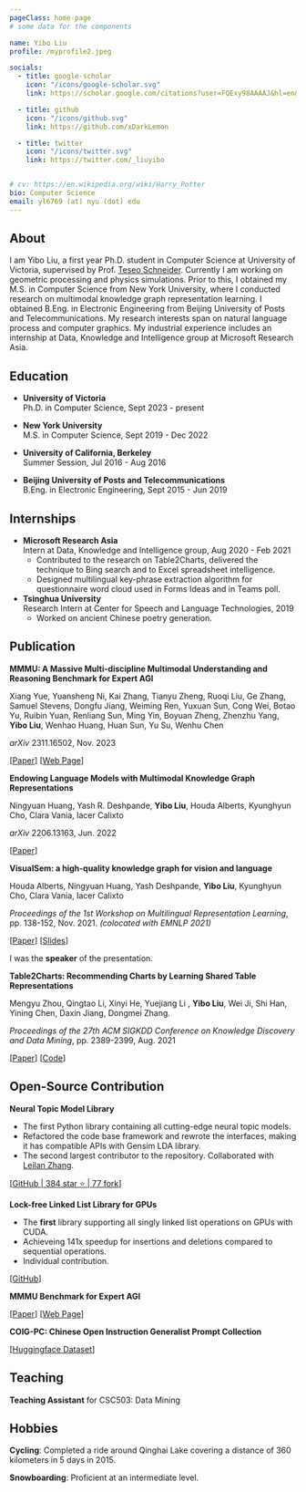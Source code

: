 ```yaml
---
pageClass: home-page
# some data for the components

name: Yibo Liu
profile: /myprofile2.jpeg

socials:
  - title: google-scholar
    icon: "/icons/google-scholar.svg"
    link: https://scholar.google.com/citations?user=FQExy98AAAAJ&hl=en&oi=ao

  - title: github
    icon: "/icons/github.svg"
    link: https://github.com/xDarkLemon

  - title: twitter
    icon: "/icons/twitter.svg"
    link: https://twitter.com/_liuyibo


# cv: https://en.wikipedia.org/wiki/Harry_Potter
bio: Computer Science
email: yl6769 (at) nyu (dot) edu
---
```


<ProfileSection :frontmatter="$page.frontmatter" />

## About

I am Yibo Liu, a first year Ph.D. student in Computer Science at University of Victoria, supervised by Prof. [Teseo Schneider](http://web.uvic.ca/~teseo/). Currently I am working on geometric processing and physics simulations. Prior to this, I obtained my M.S. in Computer Science from New York University, where I conducted research on multimodal knowledge graph representation learning. I obtained B.Eng. in Electronic Engineering from Beijing University of Posts and Telecommunications. My research interests span on natural language process and computer graphics. My industrial experience includes an internship at Data, Knowledge and Intelligence group at Microsoft Research Asia.

<!-- ## News

- [Sept 1991] Attended Hogwarts
- [July 1980] Born in Godric's Hollow, West Country, England, Great Britain -->


## Education

- **University of Victoria** <br/>
Ph.D. in Computer Science, Sept 2023 - present

- **New York University** <br/>
M.S. in Computer Science, Sept 2019 - Dec 2022

- **University of California, Berkeley** <br/>
Summer Session, Jul 2016 - Aug 2016

- **Beijing University of Posts and Telecommunications** <br/>
B.Eng. in Electronic Engineering, Sept 2015 - Jun 2019

## Internships
- **Microsoft Research Asia** <br/>
Intern at Data, Knowledge and Intelligence group, Aug 2020 - Feb 2021
  - Contributed to the research on Table2Charts, delivered the technique to Bing search and to Excel spreadsheet intelligence.
  - Designed multilingual key-phrase extraction algorithm for questionnaire word cloud used in Forms Ideas and in Teams poll.
- **Tsinghua University** <br/>
Research Intern at Center for Speech and Language Technologies, 2019
  - Worked on ancient Chinese poetry generation.
## Publication


<!-- [→ Full list](/projects/) -->

<ProjectCard image="/projects/01.png" hideBorder=true>

  **MMMU: A Massive Multi-discipline Multimodal Understanding and Reasoning Benchmark for Expert AGI**
  
  Xiang Yue, Yuansheng Ni, Kai Zhang, Tianyu Zheng, Ruoqi Liu, Ge Zhang, Samuel Stevens, Dongfu Jiang, Weiming Ren, Yuxuan Sun, Cong Wei, Botao Yu, Ruibin Yuan, Renliang Sun, Ming Yin, Boyuan Zheng, Zhenzhu Yang, **Yibo Liu**, Wenhao Huang, Huan Sun, Yu Su, Wenhu Chen

  *arXiv* 2311.16502, Nov. 2023

  [[Paper](https://arxiv.org/abs/2311.16502)] [[Web Page](https://mmmu-benchmark.github.io)]

</ProjectCard>

<ProjectCard image="/projects/02.png" hideBorder=true>

  **Endowing Language Models with Multimodal Knowledge Graph Representations**

  Ningyuan Huang, Yash R. Deshpande, **Yibo Liu**, Houda Alberts, Kyunghyun Cho, Clara Vania, Iacer Calixto

  *arXiv* 2206.13163, Jun. 2022

  [[Paper](https://arxiv.org/abs/2206.13163)]

</ProjectCard>

<ProjectCard image="/projects/03.png" hideBorder=true>

  **VisualSem: a high-quality knowledge graph for vision and language**

Houda Alberts, Ningyuan Huang, Yash Deshpande, **Yibo Liu**, Kyunghyun Cho, Clara Vania, Iacer Calixto

*Proceedings of the 1st Workshop on Multilingual Representation Learning*, pp. 138-152, Nov. 2021. *(colocated with EMNLP 2021)*

  [[Paper](https://aclanthology.org/2021.mrl-1.13.pdf)] [[Slides](/files/MRL_slides.pdf)]

  I was the **speaker** of the presentation.

</ProjectCard>

<ProjectCard image="/projects/04.png" hideBorder=true>

  **Table2Charts: Recommending Charts by Learning Shared Table Representations**

 Mengyu Zhou, Qingtao Li, Xinyi He, Yuejiang Li , **Yibo Liu**, Wei Ji, Shi Han, Yining Chen, Daxin Jiang, Dongmei Zhang.

*Proceedings of the 27th ACM SIGKDD Conference on Knowledge Discovery and Data Mining*, pp. 2389-2399, Aug. 2021

  [[Paper](https://dl.acm.org/doi/pdf/10.1145/3447548.3467279)] [[Code](https://github.com/microsoft/Table2Charts)]

</ProjectCard>

## Open-Source Contribution

<ProjectCard image="/projects/1.png" hideBorder=true>

  **Neural Topic Model Library**
  - The first Python library containing all cutting-edge neural topic models.
  - Refactored the code base framework and rewrote the interfaces, making it has compatible APIs with Gensim
LDA library.
  - The second largest contributor to the repository. Collaborated with [Leilan Zhang](https://scholar.google.com/citations?user=FDeI9yUAAAAJ&hl=zh-CN).

  [[GitHub | 384 star :star: | 77 fork](https://github.com/zll17/Neural_Topic_Models/tree/dev_b)]

</ProjectCard>

<ProjectCard image="/projects/06.png" hideBorder=true>

  **Lock-free Linked List Library for GPUs**
  - The **first** library supporting all singly linked list operations on GPUs with CUDA.
  - Achieveing 141x speedup for insertions and deletions compared to sequential operations.
  - Individual contribution.

  [[GitHub](https://github.com/xDarkLemon/Lock_Free_Linked_List_GPU/tree/master)]

</ProjectCard>

<ProjectCard image="/projects/07.png" hideBorder=true>

  **MMMU Benchmark for Expert AGI**

  [[Paper](https://dl.acm.org/doi/pdf/10.1145/3447548.3467279)] [[Web Page](https://mmmu-benchmark.github.io)]

</ProjectCard>

<ProjectCard image="/projects/10.png" hideBorder=true>

  **COIG-PC: Chinese Open Instruction Generalist Prompt Collection**

  [[Huggingface Dataset](https://huggingface.co/datasets/BAAI/COIG-PC)]

</ProjectCard>

## Teaching

**Teaching Assistant** for CSC503: Data Mining

## Hobbies

**Cycling**: Completed a ride around Qinghai Lake covering a distance of 360 kilometers in 5 days in 2015.

**Snowboarding**: Proficient at an intermediate level.

<!-- ## Awards & Honors

### Contests

- First place in **The Hogwarts House Cup** -->


<!-- Custom style for this page -->

<style lang="stylus">

.theme-container.home-page .page
  font-size 14px
  font-family "lucida grande", "lucida sans unicode", lucida, "Helvetica Neue", Helvetica, Arial, sans-serif;
  p
    margin 0 0 0.5rem
  p, ul, ol
    line-height normal
  a
    font-weight normal
  .theme-default-content:not(.custom) > h2
    margin-bottom 0.5rem
  .theme-default-content:not(.custom) > h2:first-child + p
    margin-top 0.5rem
  .theme-default-content:not(.custom) > h3
    padding-top 4rem

  /* Override */
  .md-card
    margin-top 0.5em
    .card-image
      padding 0.2rem
      img
        max-width 120px
        max-height 120px
    .card-content p
      -webkit-margin-after 0.2em

@media (max-width: 419px)
  .theme-container.home-page .page
    p, ul, ol
      line-height 1.5

    .md-card
      .card-image
        img 
          width 100%
          max-width 400px

</style>
